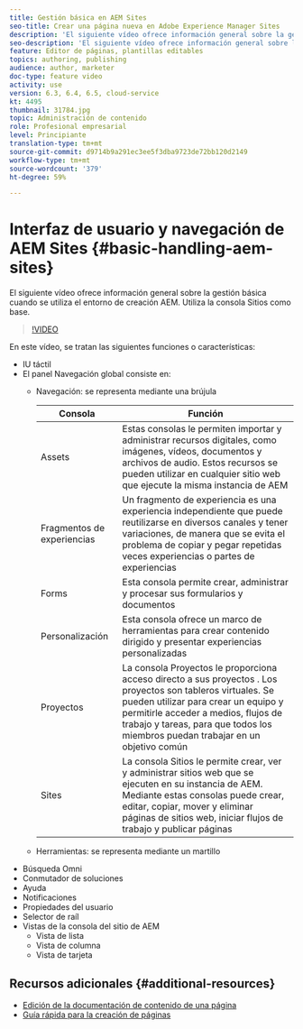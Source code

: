 ```yaml
---
title: Gestión básica en AEM Sites
seo-title: Crear una página nueva en Adobe Experience Manager Sites
description: 'El siguiente vídeo ofrece información general sobre la gestión básica cuando se utiliza el entorno de creación AEM. Utiliza la consola Sitios como base. '
seo-description: 'El siguiente vídeo ofrece información general sobre la gestión básica cuando se utiliza el entorno de creación AEM. Utiliza la consola Sitios como base. '
feature: Editor de páginas, plantillas editables
topics: authoring, publishing
audience: author, marketer
doc-type: feature video
activity: use
version: 6.3, 6.4, 6.5, cloud-service
kt: 4495
thumbnail: 31784.jpg
topic: Administración de contenido
role: Profesional empresarial
level: Principiante
translation-type: tm+mt
source-git-commit: d9714b9a291ec3ee5f3dba9723de72bb120d2149
workflow-type: tm+mt
source-wordcount: '379'
ht-degree: 59%

---
```



# Interfaz de usuario y navegación de AEM Sites {#basic-handling-aem-sites}

El siguiente vídeo ofrece información general sobre la gestión básica cuando se utiliza el entorno de creación AEM. Utiliza la consola Sitios como base. 

>[!VIDEO](https://video.tv.adobe.com/v/31784?quality=12&learn=on)

En este vídeo, se tratan las siguientes funciones o características:

* IU táctil
* El panel Navegación global consiste en:
   * Navegación: se representa mediante una brújula   

      | Consola | Función |
      |---|---|
      | Assets | Estas consolas le permiten importar y administrar recursos digitales, como imágenes, vídeos, documentos y archivos de audio. Estos recursos se pueden utilizar en cualquier sitio web que ejecute la misma instancia de AEM | Communities | Esta consola permite crear y administrar sitios de comunidad para participar en ellos según se vayan activando | Comercio | Esto le permite administrar productos, catálogos de productos y pedidos relacionados con sus sitios de comercio |
      | Fragmentos de experiencias | Un fragmento de experiencia es una experiencia independiente que puede reutilizarse en diversos canales y tener variaciones, de manera que se evita el problema de copiar y pegar repetidas veces experiencias o partes de experiencias |
      | Forms | Esta consola permite crear, administrar y procesar sus formularios y documentos |
      | Personalización | Esta consola ofrece un marco de herramientas para crear contenido dirigido y presentar experiencias personalizadas |
      | Proyectos | La consola Proyectos le proporciona acceso directo a sus proyectos . Los proyectos son tableros virtuales. Se pueden utilizar para crear un equipo y permitirle acceder a medios, flujos de trabajo y tareas, para que todos los miembros puedan trabajar en un objetivo común |
      | Sites | La consola Sitios le permite crear, ver y administrar sitios web que se ejecuten en su instancia de AEM. Mediante estas consolas puede crear, editar, copiar, mover y eliminar páginas de sitios web, iniciar flujos de trabajo y publicar páginas |

   * Herramientas: se representa mediante un martillo
* Búsqueda Omni
* Conmutador de soluciones
* Ayuda
* Notificaciones
* Propiedades del usuario
* Selector de raíl
* Vistas de la consola del sitio de AEM
   * Vista de lista   
   * Vista de columna
   * Vista de tarjeta






## Recursos adicionales {#additional-resources}

* [Edición de la documentación de contenido de una página](https://docs.adobe.com/content/help/en/experience-manager-cloud-service/sites/authoring/fundamentals/editing-content.html)
* [Guía rápida para la creación de páginas](https://docs.adobe.com/content/help/en/experience-manager-cloud-service/sites/authoring/getting-started/quick-start.html)
